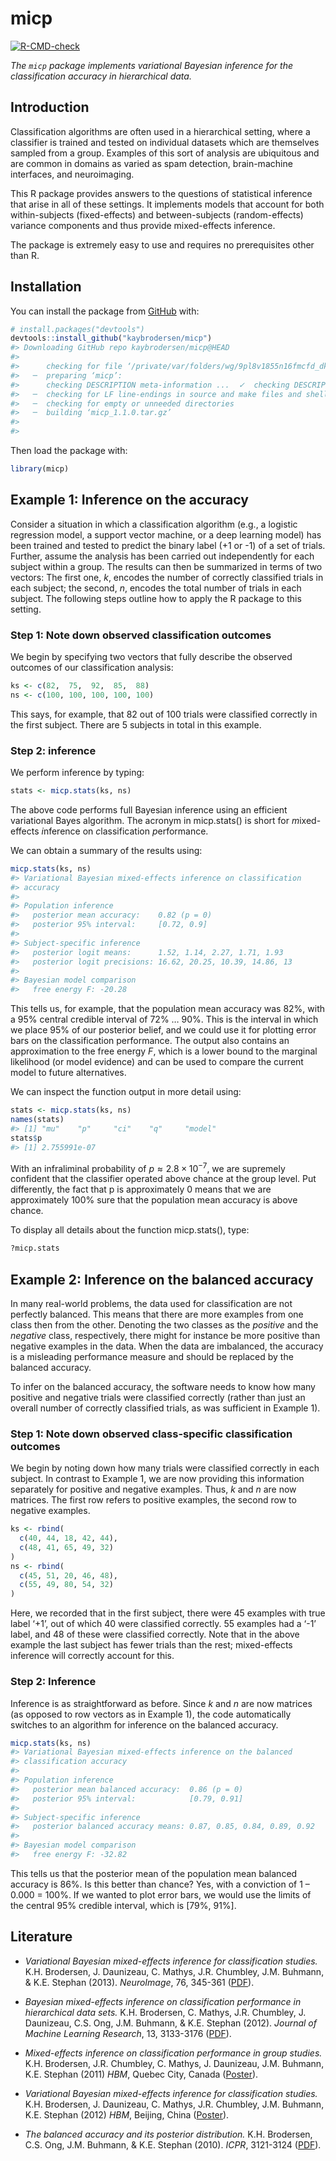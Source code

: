 
<!-- README.md is generated from README.Rmd. Please edit that file -->

# micp

<!-- badges: start -->

[![R-CMD-check](https://github.com/kaybrodersen/micp/workflows/R-CMD-check/badge.svg)](https://github.com/kaybrodersen/micp/actions)
<!-- badges: end -->

*The `micp` package implements variational Bayesian inference for the
classification accuracy in hierarchical data.*

## Introduction

Classification algorithms are often used in a hierarchical setting,
where a classifier is trained and tested on individual datasets which
are themselves sampled from a group. Examples of this sort of analysis
are ubiquitous and are common in domains as varied as spam detection,
brain-machine interfaces, and neuroimaging.

This R package provides answers to the questions of statistical
inference that arise in all of these settings. It implements models that
account for both within-subjects (fixed-effects) and between-subjects
(random-effects) variance components and thus provide mixed-effects
inference.

The package is extremely easy to use and requires no prerequisites other
than R.

## Installation

You can install the package from [GitHub](https://github.com/) with:

``` r
# install.packages("devtools")
devtools::install_github("kaybrodersen/micp")
#> Downloading GitHub repo kaybrodersen/micp@HEAD
#> 
#>      checking for file ‘/private/var/folders/wg/9pl8v1855n16fmcfd_dkg3c00000gn/T/RtmpAiLb1b/remotesda596e7000e0/kaybrodersen-micp-4dd9dbb/DESCRIPTION’ ...  ✓  checking for file ‘/private/var/folders/wg/9pl8v1855n16fmcfd_dkg3c00000gn/T/RtmpAiLb1b/remotesda596e7000e0/kaybrodersen-micp-4dd9dbb/DESCRIPTION’
#>   ─  preparing ‘micp’:
#>      checking DESCRIPTION meta-information ...  ✓  checking DESCRIPTION meta-information
#>   ─  checking for LF line-endings in source and make files and shell scripts
#>   ─  checking for empty or unneeded directories
#>   ─  building ‘micp_1.1.0.tar.gz’
#>      
#> 
```

Then load the package with:

``` r
library(micp)
```

## Example 1: Inference on the accuracy

Consider a situation in which a classification algorithm (e.g., a
logistic regression model, a support vector machine, or a deep learning
model) has been trained and tested to predict the binary label (+1 or
-1) of a set of trials. Further, assume the analysis has been carried
out independently for each subject within a group. The results can then
be summarized in terms of two vectors: The first one, *k*, encodes the
number of correctly classified trials in each subject; the second, *n*,
encodes the total number of trials in each subject. The following steps
outline how to apply the R package to this setting.

### Step 1: Note down observed classification outcomes

We begin by specifying two vectors that fully describe the observed
outcomes of our classification analysis:

``` r
ks <- c(82,  75,  92,  85,  88)
ns <- c(100, 100, 100, 100, 100)
```

This says, for example, that 82 out of 100 trials were classified
correctly in the first subject. There are 5 subjects in total in this
example.

### Step 2: inference

We perform inference by typing:

``` r
stats <- micp.stats(ks, ns)
```

The above code performs full Bayesian inference using an efficient
variational Bayes algorithm. The acronym in micp.stats() is short for
*m*ixed-effects *i*nference on *c*lassification *p*erformance.

We can obtain a summary of the results using:

``` r
micp.stats(ks, ns)
#> Variational Bayesian mixed-effects inference on classification
#> accuracy
#> 
#> Population inference
#>   posterior mean accuracy:    0.82 (p = 0)
#>   posterior 95% interval:     [0.72, 0.9]
#> 
#> Subject-specific inference
#>   posterior logit means:      1.52, 1.14, 2.27, 1.71, 1.93
#>   posterior logit precisions: 16.62, 20.25, 10.39, 14.86, 13
#> 
#> Bayesian model comparison
#>   free energy F: -20.28
```

This tells us, for example, that the population mean accuracy was 82%,
with a 95% central credible interval of 72% … 90%. This is the interval
in which we place 95% of our posterior belief, and we could use it for
plotting error bars on the classification performance. The output also
contains an approximation to the free energy *F*, which is a lower bound
to the marginal likelihood (or model evidence) and can be used to
compare the current model to future alternatives.

We can inspect the function output in more detail using:

``` r
stats <- micp.stats(ks, ns)
names(stats)
#> [1] "mu"    "p"     "ci"    "q"     "model"
stats$p
#> [1] 2.755991e-07
```

With an infraliminal probability of *p* ≈ 2.8 × 10<sup>−7</sup>, we are
supremely confident that the classifier operated above chance at the
group level. Put differently, the fact that p is approximately 0 means
that we are approximately 100% sure that the population mean accuracy is
above chance.

To display all details about the function micp.stats(), type:

``` r
?micp.stats
```

## Example 2: Inference on the balanced accuracy

In many real-world problems, the data used for classification are not
perfectly balanced. This means that there are more examples from one
class then from the other. Denoting the two classes as the *positive*
and the *negative* class, respectively, there might for instance be more
positive than negative examples in the data. When the data are
imbalanced, the accuracy is a misleading performance measure and should
be replaced by the balanced accuracy.

To infer on the balanced accuracy, the software needs to know how many
positive and negative trials were classified correctly (rather than just
an overall number of correctly classified trials, as was sufficient in
Example 1).

### Step 1: Note down observed class-specific classification outcomes

We begin by noting down how many trials were classified correctly in
each subject. In contrast to Example 1, we are now providing this
information separately for positive and negative examples. Thus, *k* and
*n* are now matrices. The first row refers to positive examples, the
second row to negative examples.

``` r
ks <- rbind(
  c(40, 44, 18, 42, 44),
  c(48, 41, 65, 49, 32)
)
ns <- rbind(
  c(45, 51, 20, 46, 48),
  c(55, 49, 80, 54, 32)
)
```

Here, we recorded that in the first subject, there were 45 examples with
true label ‘+1’, out of which 40 were classified correctly. 55 examples
had a ‘-1’ label, and 48 of these were classified correctly. Note that
in the above example the last subject has fewer trials than the rest;
mixed-effects inference will correctly account for this.

### Step 2: Inference

Inference is as straightforward as before. Since *k* and *n* are now
matrices (as opposed to row vectors as in Example 1), the code
automatically switches to an algorithm for inference on the balanced
accuracy.

``` r
micp.stats(ks, ns)
#> Variational Bayesian mixed-effects inference on the balanced
#> classification accuracy
#> 
#> Population inference
#>   posterior mean balanced accuracy:  0.86 (p = 0)
#>   posterior 95% interval:            [0.79, 0.91]
#> 
#> Subject-specific inference
#>   posterior balanced accuracy means: 0.87, 0.85, 0.84, 0.89, 0.92
#> 
#> Bayesian model comparison
#>   free energy F: -32.82
```

This tells us that the posterior mean of the population mean balanced
accuracy is 86%. Is this better than chance? Yes, with a conviction of 1
– 0.000 = 100%. If we wanted to plot error bars, we would use the limits
of the central 95% credible interval, which is \[79%, 91%\].

## Literature

-   *Variational Bayesian mixed-effects inference for classification
    studies.* K.H. Brodersen, J. Daunizeau, C. Mathys, J.R. Chumbley,
    J.M. Buhmann, & K.E. Stephan (2013). *NeuroImage*, 76, 345-361
    ([PDF](https://kaybrodersen.github.io/publications/Brodersen_2013_NeuroImage.pdf)).

-   *Bayesian mixed-effects inference on classification performance in
    hierarchical data sets.* K.H. Brodersen, C. Mathys, J.R.
    Chumbley, J. Daunizeau, C.S. Ong, J.M. Buhmann, & K.E. Stephan
    (2012). *Journal of Machine Learning Research*, 13, 3133-3176
    ([PDF](https://kaybrodersen.github.io/publications/Brodersen_2012_JMLR.pdf)).

-   *Mixed-effects inference on classification performance in group
    studies.* K.H. Brodersen, J.R. Chumbley, C. Mathys, J. Daunizeau,
    J.M. Buhmann, K.E. Stephan (2011) *HBM*, Quebec City, Canada
    ([Poster](https://kaybrodersen.github.io/publications/Brodersen_2011d_HBM.pdf)).

-   *Variational Bayesian mixed-effects inference for classification
    studies.* K.H. Brodersen, J. Daunizeau, C. Mathys, J.R. Chumbley,
    J.M. Buhmann, K.E. Stephan (2012) *HBM*, Beijing, China
    ([Poster](https://kaybrodersen.github.io/publications/Brodersen_2012b_HBM.pdf)).

-   *The balanced accuracy and its posterior distribution.* K.H.
    Brodersen, C.S. Ong, J.M. Buhmann, & K.E. Stephan (2010). *ICPR*,
    3121-3124
    ([PDF](https://kaybrodersen.github.io/publications/Brodersen_2010b_ICPR.pdf)).
